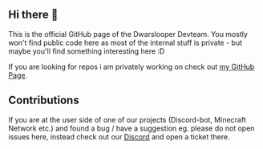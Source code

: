 ## Hi there 👋

This is the official GitHub page of the Dwarslooper Devteam. You mostly won't find public code here as most of the internal stuff is private - but maybe you'll find something interesting here :D

If you are looking for repos i am privately working on check out [my GitHub Page](https://github.com/dwarslooper).

## Contributions
If you are at the user side of one of our projects (Discord-bot, Minecraft Network etc.) and found a bug / have a suggestion eg. please do not open issues here, instead check out our [Discord](https://dwarslooper.com/?re=discord) and open a ticket there.
